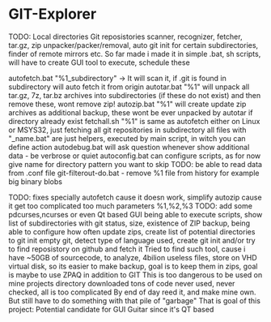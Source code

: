 # GIT-Explorer
TODO: Local directories Git reposistories scanner, recognizer, fetcher, tar.gz, zip unpacker/packer/removal, auto git init for certain subdirectories, finder of remote mirrors etc. So far made i made it in simple .bat, sh scripts, will have to create GUI tool to execute, schedule these

autofetch.bat "%1_subdirectory" -> It will scan it, if .git is found in subdirectory will auto fetch it from origin 
autotar.bat "%1" will unpack all tar.gz, 7z, tar.bz archives into subdirectories (if these do not exist) and then remove these, wont remove zip!
autozip.bat "%1" will create update zip archives as additional backup, these wont be ever unpacked by autotar if directory already exist
fetchall.sh "%1" is same as autofetch either on Linux or MSYS32, just fetching all git repositories in subdirectory
all files with "_name.bat" are just helpers, executed by main script, in witch you can define action
autodebug.bat will ask question whenever show additional data - be verbrose or quiet
autoconfig.bat can configure scripts, as for now give name for directory pattern you want to skip TODO: be able to read data from .conf file 
git-filterout-do.bat - remove %1 file from history for example big binary blobs

TODO: fixes specially autofetch cause it doesn work, simplify autozip cause it get too complicated too much parameters %1,%2,%3
TODO: add some pdcurses,ncurses or even Qt based GUI being able to execute scripts, show list of subdirectories with git status, size, existence of ZIP backup, being able to configure how often update zips, create list of potential directories to git init empty git, detect type of language used, create git init and/or try to find reposistory on github and fetch it
Tried to find such tool, cause i have ~50GB of sourcecode, to analyze, 4bilion useless files, store on VHD virtual disk, so its easier to make backup, goal is to keep them in zips, goal is maybe to use ZPAQ in addition to GIT
This is too dangerous to be used on mine projects directory downloaded tons of code never used, never checked, all is too complicated
By end of day reed it, and make mine own. But still have to do something with that pile of "garbage"
That is goal of this project: Potential candidate for GUI Guitar since it's QT based
